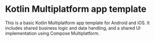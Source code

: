 # Kotlin Multiplatform app template

This is a basic Kotlin Multiplatform app template for Android and iOS. It includes shared business logic and data handling, and a shared UI implementation using Compose Multiplatform.
